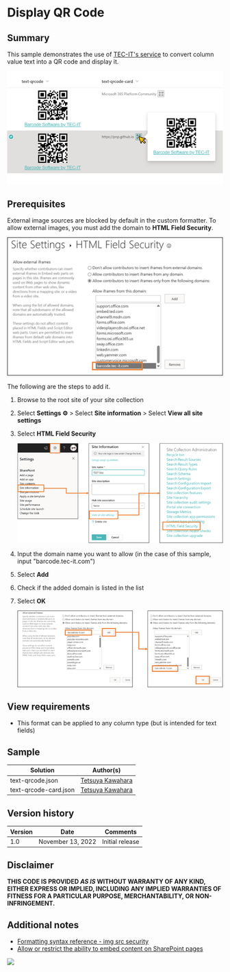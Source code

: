 # Display QR Code

## Summary
This sample demonstrates the use of [TEC-IT's service](https://barcode.tec-it.com/QRCode) to convert column value text into a QR code and display it.

![screenshot of the sample](./assets/screenshot.png)

## Prerequisites

External image sources are blocked by default in the custom formatter. To allow external images, you must add the domain to **HTML Field Security**.

![screenshot of HTML Field Security](./assets/html-field-security.png)

The following are the steps to add it.

1. Browse to the root site of your site collection
2. Select **Settings ⚙** > Select **Site information** > Select **View all site settings**
3. Select **HTML Field Security**

    ![screenshot of the site settings](./assets/site-settings.png)

4. Input the domain name you want to allow (in the case of this sample, input "barcode.tec-it.com")
5. Select **Add**
6. Check if the added domain is listed in the list
7. Select **OK**

    ![screenshot of the steps to add a domain](./assets/add-domain.png)

## View requirements
- This format can be applied to any column type (but is intended for text fields)

## Sample

Solution|Author(s)
--------|---------
text-qrcode.json | [Tetsuya Kawahara](https://github.com/tecchan1107)
text-qrcode-card.json | [Tetsuya Kawahara](https://github.com/tecchan1107)

## Version history

Version |Date              |Comments
--------|------------------|--------
1.0     |November 13, 2022 |Initial release

## Disclaimer
**THIS CODE IS PROVIDED *AS IS* WITHOUT WARRANTY OF ANY KIND, EITHER EXPRESS OR IMPLIED, INCLUDING ANY IMPLIED WARRANTIES OF FITNESS FOR A PARTICULAR PURPOSE, MERCHANTABILITY, OR NON-INFRINGEMENT.**

## Additional notes
- [Formatting syntax reference - img src security](https://learn.microsoft.com/sharepoint/dev/declarative-customization/formatting-syntax-reference#img-src-security)
- [Allow or restrict the ability to embed content on SharePoint pages](https://support.microsoft.com/office/allow-or-restrict-the-ability-to-embed-content-on-sharepoint-pages-e7baf83f-09d0-4bd1-9058-4aa483ee137b)

<img src="https://pnptelemetry.azurewebsites.net/list-formatting/column-samples/text-qrcode" />
